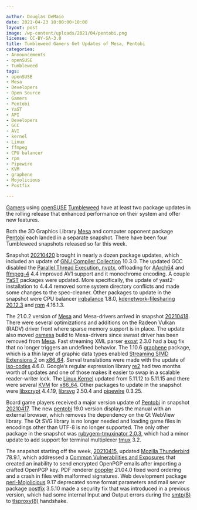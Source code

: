 ```yaml
---

author: Douglas DeMaio
date: 2021-04-23 10:00:00+10:00
layout: post
image: /wp-content/uploads/2021/04/pentobi.png
license: CC-BY-SA-3.0
title: Tumbleweed Gamers Get Updates of Mesa, Pentobi
categories:
- Announcements
- openSUSE
- Tumbleweed
tags:
- openSUSE
- Mesa
- Developers
- Open Source
- Gamers
- Pentobi
- YaST
- API
- Developers
- GCC
- AVI
- kernel
- Linux
- ffmpeg
- CPU balancer
- rpm
- Pipewire
- KVM
- graphene
- Mojolicious
- Postfix

---
```


[Gamers](https://en.wikipedia.org/wiki/Gamer) using [openSUSE](https://get.opensuse.org/) [Tumbleweed](https://get.opensuse.org/tumbleweed/) have at least two package updates in the rolling release that enhanced performance on their system and offer new features.

Both the 3D Graphics Library [Mesa](https://www.mesa3d.org/) and computer opponent package [Pentobi](https://pentobi.sourceforge.io/) each landed in a separate snapshot. There have been four Tumbleweed snapshots released so far this week.

Snapshot [20210420](https://lists.opensuse.org/archives/list/factory@lists.opensuse.org/thread/VMQENQKVLYKYSO5LKDVHUUW3GA43YSDD/) brought in nearly a dozen package updates, which included an update of [GNU Compiler Collection](https://gcc.gnu.org/) 10.3.0. The updated GCC disabled the [Parallel Thread Execution, nvptx,](https://en.wikipedia.org/wiki/Parallel_Thread_Execution) offloading for [AArch64](https://en.wikipedia.org/wiki/AArch64) and [ffmpeg-4](https://www.ffmpeg.org/) 4.4 improved AV1 support and it monochrome encoding. A couple [YaST](https://yast.opensuse.org/) packages were updated. More specifically, the update of yast2-installation to 4.4.4 removed some system directory conflicts and made some changes to the spec-cleaner. Other packages to update in the snapshot were CPU balancer [irqbalance](https://github.com/Irqbalance/irqbalance) 1.8.0, [kdenetwork-filesharing 20.12.3](https://kde.org/announcements/releases/20.12.3) and [rpm](https://rpm.org) 4.16.1.3.

The 21.0.2 version of [Mesa](https://www.mesa3d.org/) and Mesa-drivers arrived in snapshot [20210418](https://lists.opensuse.org/archives/list/factory@lists.opensuse.org/thread/W7KFVWTTFJXTPEMFNKJLPMNFZGLPU7MJ/). There were several optimizations and additions on the Radeon Vulkan (RADV) driver front where sparse memory support is in place. The update also moved [osmesa](https://docs.mesa3d.org/osmesa.html) build to Mesa-drivers since swrast driver has been removed from  [Mesa](https://www.mesa3d.org/). Fast streaming XML parser [expat](https://libexpat.github.io/) 2.3.0 had a bug fix that no longer triggers an undefined behavior. The 1.10.6 [graphene](https://ebassi.github.io/graphene/) package, which is a thin layer of graphic data types enabled [Streaming SIMD Extensions 2](https://en.wikipedia.org/wiki/SSE2) on [x86_64](https://en.wikipedia.org/wiki/X86-64). Serval translations were made with the update of [iso-codes](https://salsa.debian.org/iso-codes-team/iso-codes) 4.6.0. Google’s regular expression library [re2](https://github.com/google/re2) had two months worth of updates and one of those makes it easier to swap in a scalable reader-writer lock. The [Linux Kernel](https://www.kernel.org/) updated from 5.11.12 to 5.11.15 and there were several [KVM](https://www.linux-kvm.org/page/Main_Page) for [x86_64](https://en.wikipedia.org/wiki/X86-64). Other packages to update in the snapshot were [libxcrypt](https://github.com/besser82/libxcrypt/) 4.4.19, [librsvg](https://gitlab.gnome.org/GNOME/librsvg) 2.50.4 and [pipewire](https://github.com/PipeWire/pipewire) 0.3.25.

Board game players received a major version update of [Pentobi](https://pentobi.sourceforge.io/) in snapshot [20210417](https://lists.opensuse.org/archives/list/factory@lists.opensuse.org/thread/LHWORZJDARZQR2AG4L2LPQ4SOHG5B6E5/). The new [pentobi](https://pentobi.sourceforge.io/) 19.0 version displays the manual with an external browser, which removes the dependency on the Qt WebView library. The Qt SVG library is no longer needed and loading game files in encodings other than UTF-8 is no longer supported. The only other package in the snapshot was [rubygem-tmuxinator 2.0.3](https://rubygems.org/gems/tmuxinator/versions/2.0.3), which had a minor update to add support for terminal multiplexer [tmux](https://github.com/tmux/tmux) 3.2.

The snapshot starting off the week, [20210415](https://lists.opensuse.org/archives/list/factory@lists.opensuse.org/thread/ESXPANB4H5LJ67RZE5DYUTOAD7J5RI7H/), updated [Mozilla Thunderbird](https://www.thunderbird.net) 78.9.1, which addressed a [Common Vulnerabilities and Exposures](https://en.wikipedia.org/wiki/Common_Vulnerabilities_and_Exposures) that created an inability to send encrypted OpenPGP emails after importing a crafted OpenPGP key. PDF renderer [poppler](https://poppler.freedesktop.org/) 21.04.0 fixed word ordering and a crash in files with malformed signatures. Web development package [perl-Mojolicious](https://mojolicious.org/) 9.17 deprecated some format parameters and mail server package [postfix](http://www.postfix.org/) 3.5.10 made a security fix that was introduced in a previous version, which had some internal Input and Output errors during the [smtp(8)](http://www.postfix.org/lmtp.8.html) to [tlsproxy(8)](http://www.postfix.org/tlsproxy.8.html) handshake.
